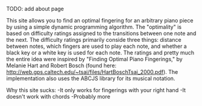 TODO: add about page

This site allows you to find an optimal fingering for an arbitrary piano piece by using a simple dynamic programming algorithm. The "optimality" is based on difficulty ratings assigned to the transitions between one note and the next. The difficulty ratings primarily conside three things: distance between notes, which fingers are used to play each note, and whether a black key or a white key is used for each note. The ratings and pretty much the entire idea were inspired by "Finding Optimal Piano Fingerings," by Melanie Hart and Robert Bosch (found here: http://web.gps.caltech.edu/~tsai/files/HartBoschTsai_2000.pdf). The implementation also uses the ABCJS library for its musical notation. 

Why this site sucks:
-It only works for fingerings with your right hand 
-It doesn't work with chords
-Probably more 
